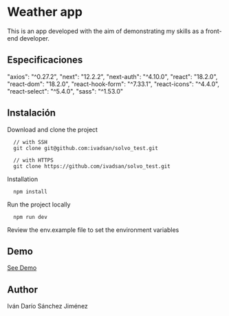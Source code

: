 # Weather app

This is an app developed with the aim of demonstrating my skills as a front-end developer.

## Especificaciones

"axios": "^0.27.2",
"next": "12.2.2",
"next-auth": "^4.10.0",
"react": "18.2.0",
"react-dom": "18.2.0",
"react-hook-form": "^7.33.1",
"react-icons": "^4.4.0",
"react-select": "^5.4.0",
"sass": "^1.53.0"

## Instalación

Download and clone the project


```
  // with SSH
  git clone git@github.com:ivadsan/solvo_test.git

  // with HTTPS
  git clone https://github.com/ivadsan/solvo_test.git

```

Installation

```
  npm install

```

Run the project locally

```
  npm run dev

```

Review the env.example file to set the environment variables
## Demo

[See Demo](https://solvo-test.vercel.app/)


## Author

Iván Darío Sánchez Jiménez